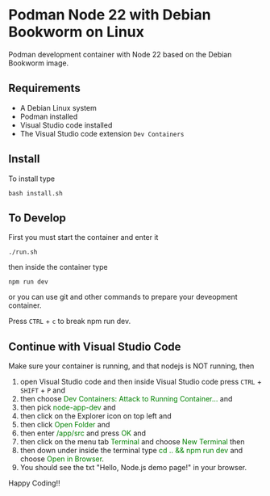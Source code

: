 # Podman Node 22 with Debian Bookworm on Linux

Podman development container with Node 22 based on the Debian Bookworm image.

## Requirements

* A Debian Linux system
* Podman installed
* Visual Studio code installed
* The Visual Studio code extension `Dev Containers`

## Install

To install type

    bash install.sh

## To Develop

First you must start the container and enter it

    ./run.sh

then inside the container type

    npm run dev

or you can use git and other commands to prepare your deveopment container.

Press `CTRL` + `c` to break npm run dev.

## Continue with Visual Studio Code

Make sure your container is running, and that nodejs is NOT running, then

1) open Visual Studio code and then inside Visual Studio code press `CTRL` + `SHIFT` + `P` and
2) then choose <span style="color:green">Dev Containers: Attack to Running Container...</span> and 
3) then pick <span style="color:green">node-app-dev</span> and 
4) then click on the Explorer icon on top left and
5) then click <span style="color:green">Open Folder</span> and
6) then enter <span style="color:green">/app/src</span> and press <span style="color:green">OK</span> and
7) then click on the menu tab <span style="color:green">Terminal</span> and choose <span style="color:green">New Terminal</span> then
8) then down under inside the terminal type <span style="color:green">cd .. && npm run dev</span> and choose <span style="color:green">Open in Browser</span>.
9) You should see the txt "Hello, Node.js demo page!" in your browser.

Happy Coding!!
